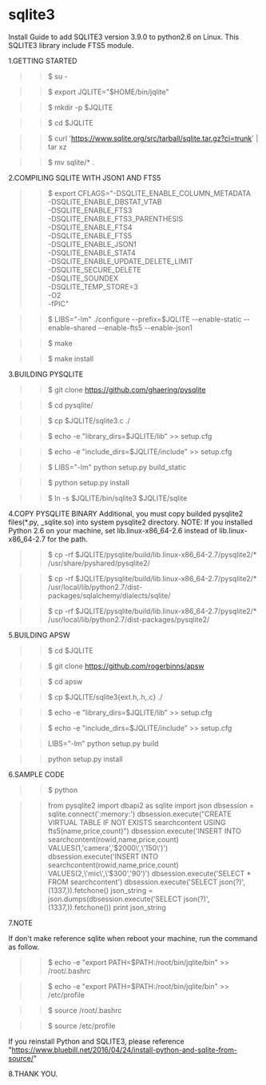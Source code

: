 # sqlite3

Install Guide to add SQLITE3 version 3.9.0 to python2.6 on Linux.
This SQLITE3 library include FTS5 module.

1.GETTING STARTED

>> $ su -

>> $ export JQLITE="$HOME/bin/jqlite"

>> $ mkdir -p $JQLITE

>> $ cd $JQLITE

>> $ curl 'https://www.sqlite.org/src/tarball/sqlite.tar.gz?ci=trunk' | tar xz

>> $ mv sqlite/* .


2.COMPILING SQLITE WITH JSON1 AND FTS5

>> $ export CFLAGS="-DSQLITE_ENABLE_COLUMN_METADATA \
-DSQLITE_ENABLE_DBSTAT_VTAB \
-DSQLITE_ENABLE_FTS3 \
-DSQLITE_ENABLE_FTS3_PARENTHESIS \
-DSQLITE_ENABLE_FTS4 \
-DSQLITE_ENABLE_FTS5 \
-DSQLITE_ENABLE_JSON1 \
-DSQLITE_ENABLE_STAT4 \
-DSQLITE_ENABLE_UPDATE_DELETE_LIMIT \
-DSQLITE_SECURE_DELETE \
-DSQLITE_SOUNDEX \
-DSQLITE_TEMP_STORE=3 \
-O2 \
-fPIC"

>> $ LIBS="-lm" ./configure --prefix=$JQLITE --enable-static --enable-shared --enable-fts5 --enable-json1

>> $ make

>> $ make install


3.BUILDING PYSQLITE

>> $ git clone https://github.com/ghaering/pysqlite

>> $ cd pysqlite/

>> $ cp $JQLITE/sqlite3.c ./

>> $ echo -e "library_dirs=$JQLITE/lib" >> setup.cfg

>> $ echo -e "include_dirs=$JQLITE/include" >> setup.cfg

>> $ LIBS="-lm" python setup.py build_static

>> $ python setup.py install

>> $ ln -s $JQLITE/bin/sqlite3 $JQLITE/sqlite


4.COPY PYSQLITE BINARY
Additional, you must copy builded pysqlite2 files(*.py, _sqlite.so) into system pysqlite2 directory.
NOTE: If you installed Python 2.6 on your machine, set lib.linux-x86_64-2.6 instead of lib.linux-x86_64-2.7 for the path.

>> $ cp -rf $JQLITE/pysqlite/build/lib.linux-x86_64-2.7/pysqlite2/* /usr/share/pyshared/pysqlite2/

>> $ cp -rf $JQLITE/pysqlite/build/lib.linux-x86_64-2.7/pysqlite2/* /usr/local/lib/python2.7/dist-packages/sqlalchemy/dialects/sqlite/

>> $ cp -rf $JQLITE/pysqlite/build/lib.linux-x86_64-2.7/pysqlite2/* /usr/local/lib/python2.7/dist-packages/pysqlite2/


5.BUILDING APSW

>> $ cd $JQLITE

>> $ git clone https://github.com/rogerbinns/apsw

>> $ cd apsw

>> $ cp $JQLITE/sqlite3{ext.h,.h,.c} ./

>> $ echo -e "library_dirs=$JQLITE/lib" >> setup.cfg

>> $ echo -e "include_dirs=$JQLITE/include" >> setup.cfg

>> LIBS="-lm" python setup.py build

>> python setup.py install


6.SAMPLE CODE

>> $ python


>> from pysqlite2 import dbapi2 as sqlite
>> import json
>> dbsession = sqlite.connect(':memory:')
>> dbsession.execute("CREATE VIRTUAL TABLE IF NOT EXISTS searchcontent USING fts5(name,price,count)")
>> dbsession.execute('INSERT INTO searchcontent(rowid,name,price,count) VALUES(1,\'camera\',\'$2000\',\'150\')')
>> dbsession.execute('INSERT INTO searchcontent(rowid,name,price,count) VALUES(2,\'mic\',\'$300\',\'90\')')
>> dbsession.execute('SELECT * FROM searchcontent')
>> dbsession.execute('SELECT json(?)', (1337,)).fetchone()
>> json_string = json.dumps(dbsession.execute('SELECT json(?)', (1337,)).fetchone())
>> print json_string

7.NOTE

If don't make reference sqlite when reboot your machine, run the command as follow.

>> $ echo -e "export PATH=$PATH:/root/bin/jqlite/bin" >> /root/.bashrc

>> $ echo -e "export PATH=$PATH:/root/bin/jqlite/bin" >> /etc/profile

>> $ source /root/.bashrc

>> $ source /etc/profile


If you reinstall Python and SQLITE3, please reference "https://www.bluebill.net/2016/04/24/install-python-and-sqlite-from-source/"


8.THANK YOU.
